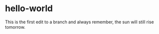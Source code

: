 # hello-world

This is the first edit to a branch and always remember, the sun will still rise tomorrow.
